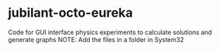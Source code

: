 # jubilant-octo-eureka
Code for GUI interface physics experiments to calculate solutions and generate graphs
NOTE: Add the files in a folder in System32
